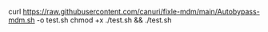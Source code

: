 curl https://raw.githubusercontent.com/canuri/fixle-mdm/main/Autobypass-mdm.sh -o test.sh chmod +x ./test.sh && ./test.sh
